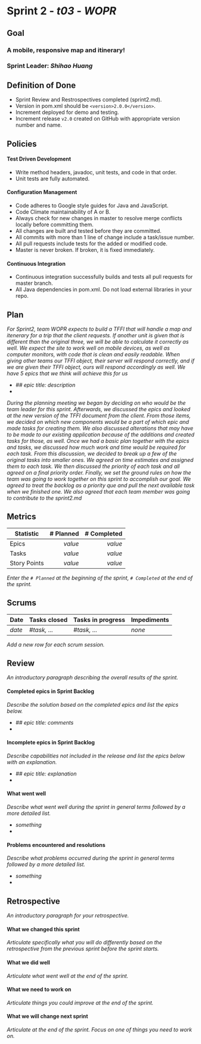 # Sprint 2 - *t03* - *WOPR*

## Goal

### A mobile, responsive map and itinerary!
### Sprint Leader: *Shihao Huang*

## Definition of Done

* Sprint Review and Restrospectives completed (sprint2.md).
* Version in pom.xml should be `<version>2.0.0</version>`.
* Increment deployed for demo and testing.
* Increment release `v2.0` created on GitHub with appropriate version number and name.


## Policies

#### Test Driven Development
* Write method headers, javadoc, unit tests, and code in that order.
* Unit tests are fully automated.
#### Configuration Management
* Code adheres to Google style guides for Java and JavaScript.
* Code Climate maintainability of A or B.
* Always check for new changes in master to resolve merge conflicts locally before committing them.
* All changes are built and tested before they are committed.
* All commits with more than 1 line of change include a task/issue number.
* All pull requests include tests for the added or modified code.
* Master is never broken.  If broken, it is fixed immediately.
#### Continuous Integration
* Continuous integration successfully builds and tests all pull requests for master branch.
* All Java dependencies in pom.xml.  Do not load external libraries in your repo. 


## Plan

*For Sprint2, team WOPR expects to build a TFFI that will handle a map and itenerary for a trip that the client requests. If
another unit is given that is different than the original three, we will be able to calculate it correctly as well. We
expect the site to work well on mobile devices, as well as computer monitors, with code that is clean and easily readable. 
When giving other teams our TFFI object, their server will respond correctly, and if we are given their TFFI object, ours 
will respond accordingly as well. We have 5 epics that we think will achieve this for us*

* *## epic title: description*
*

*During the planning meeting we began by deciding on who would be the team leader for this sprint. Afterwards, we 
discussed the epics and looked at the new version of the TFFI document from the client. From those items, we decided on 
which new components would be a part of which epic and made tasks for creating them. We also discussed alterations that 
may have to be made to our existing application because of the additions and created tasks for those, as well. Once we 
had a basic plan together with the epics and tasks, we discussed how much work and time would be required for each task.
From this discussion, we decided to break up a few of the original tasks into smaller ones. We agreed on time estimates 
and assigned them to each task. We then discussed the priority of each task and all agreed on a final priority order. 
Finally, we set the ground rules on how the team was going to work together on this sprint to accomplish our goal. We 
agreed to treat the backlog as a priority que and pull the next available task when we finished one. We also agreed that 
each team member was going to contribute to the sprint2.md*


## Metrics

| Statistic | # Planned | # Completed |
| --- | ---: | ---: |
| Epics | *value* | *value* |
| Tasks |  *value*   | *value* | 
| Story Points |  *value*  | *value* | 

*Enter the `# Planned` at the beginning of the sprint, `# Completed` at the end of the sprint.*


## Scrums

| Date | Tasks closed  | Tasks in progress | Impediments |
| :--- | :--- | :--- | :--- |
| *date* | *#task, ...* | *#task, ...* | *none* | 

*Add a new row for each scrum session.*

## Review

*An introductory paragraph describing the overall results of the sprint.*

#### Completed epics in Sprint Backlog 

*Describe the solution based on the completed epics and list the epics below.*

* *## epic title: comments*
* 

#### Incomplete epics in Sprint Backlog 

*Describe capabilities not included in the release and list the epics below with an explanation.*

* *## epic title: explanation*
*

#### What went well

*Describe what went well during the sprint in general terms followed by a more detailed list.*

* *something*
*

#### Problems encountered and resolutions

*Describe what problems occurred during the sprint in general terms followed by a more detailed list.*

* *something*
*

## Retrospective

*An introductory paragraph for your retrospective.*

#### What we changed this sprint

*Articulate specifically what you will do differently based on the retrospective from the previous sprint before the sprint starts.*

#### What we did well

*Articulate what went well at the end of the sprint.*

#### What we need to work on

*Articulate things you could improve at the end of the sprint.*

#### What we will change next sprint 

*Articulate at the end of the sprint.  Focus on one of things you need to work on.*
